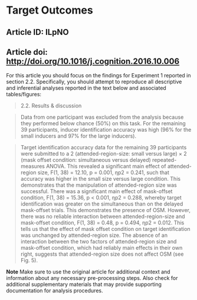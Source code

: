 # Target Outcomes
## Article ID: ILpNO
## Article doi: http://doi.org/10.1016/j.cognition.2016.10.006

For this article you should focus on the findings for Experiment 1 reported in section 2.2. Specifically, you should attempt to reproduce all descriptive and inferential analyses reported in the text below and associated tables/figures:

> 2.2. Results & discussion

> Data from one participant was excluded from the analysis because they performed below chance (50%) on this task. For the remaining 39 participants, inducer identification accuracy was high (96% for the small inducers and 97% for the large inducers).

> Target identification accuracy data for the remaining 39 participants were submitted to a 2 (attended-region-size: small versus large) × 2 (mask offset condition: simultaneous versus delayed) repeated-measures ANOVA. This revealed a significant main effect of attended-region size, F(1, 38) = 12.10, p = 0.001, ηp2 = 0.241, such that accuracy was higher in the small size versus large condition. This demonstrates that the manipulation of attended-region size was successful. There was a significant main effect of mask-offset condition, F(1, 38) = 15.36, p < 0.001, ηp2 = 0.288, whereby target identification was greater on the simultaneous than on the delayed mask-offset trials. This demonstrates the presence of OSM. However, there was no reliable interaction between attended-region-size and mask-offset condition, F(1, 38) = 0.48, p = 0.494, ηp2 = 0.012. This tells us that the effect of mask offset condition on target identification was unchanged by attended-region size. The absence of an interaction between the two factors of attended-region size and mask-offset condition, which had reliably main effects in their own right, suggests that attended-region size does not affect OSM (see Fig. 5).


**Note**
Make sure to use the original article for additional context and information about any necessary pre-processing steps. Also check for additional supplementary materials that may provide supporting documentation for analysis procedures.
